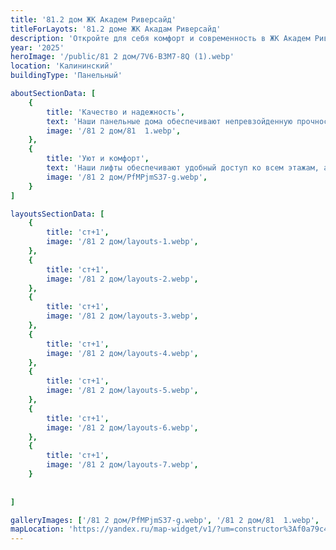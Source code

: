 ```yaml
---
title: '81.2 дом ЖК Академ Риверсайд'
titleForLayots: '81.2 доме ЖК Акадам Риверсайд'
description: 'Откройте для себя комфорт и современность в ЖК Академ Риверсайд 81.2 в Челябинске. Панельные апартаменты на 20 этажах, с планировками от студий до 2-комнатных. Уникальные возможности для первых владельцев в III квартале 2025. Забронируйте ваш идеальный дом прямо сейчас и станьте частью центральной части города!'
year: '2025'
heroImage: '/public/81 2 дом/7V6-B3M7-8Q (1).webp'
location: 'Калининский'
buildingType: 'Панельный'

aboutSectionData: [
    {
        title: 'Качество и надежность',
        text: 'Наши панельные дома обеспечивают непревзойденную прочность и долговечность. Высота потолков в каждой квартире достигает 2.75 метров, создавая пространство и свободу в вашем доме.',
        image: '/81 2 дом/81  1.webp',
    },
    {
        title: 'Уют и комфорт',
        text: 'Наши лифты обеспечивают удобный доступ ко всем этажам, а просторный комплекс создает атмосферу комфорта и уюта. Вы сможете наслаждаться каждым моментом вашей жизни, проживая в нашем роскошном жилом комплексе.',
        image: '/81 2 дом/PfMPjmS37-g.webp',
    }
]

layoutsSectionData: [
    {
        title: 'ст+1',
        image: '/81 2 дом/layouts-1.webp',
    },
    {
        title: 'ст+1',
        image: '/81 2 дом/layouts-2.webp',
    },
    {
        title: 'ст+1',
        image: '/81 2 дом/layouts-3.webp',
    },
    {
        title: 'ст+1',
        image: '/81 2 дом/layouts-4.webp',
    },
    {
        title: 'ст+1',
        image: '/81 2 дом/layouts-5.webp',
    },
    {
        title: 'ст+1',
        image: '/81 2 дом/layouts-6.webp',
    },
    {
        title: 'ст+1',
        image: '/81 2 дом/layouts-7.webp',
    }
    
    
]

galleryImages: ['/81 2 дом/PfMPjmS37-g.webp', '/81 2 дом/81  1.webp', '/81 2 дом/7V6-B3M7-8Q (1).webp']
mapLocation: 'https://yandex.ru/map-widget/v1/?um=constructor%3Af0a79c4f9a4ad16a274b42415a928d35ab83bf34f18c5cd579ecde35225f3cd2&amp;source=constructor'
---
```

